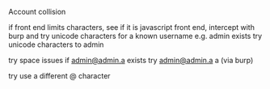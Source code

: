 
Account collision

if front end limits characters, see if it is javascript front end, intercept with burp and try unicode characters for a known username
e.g. admin exists
try 
unicode characters to admin

try space issues 
if admin@admin.a exists try
admin@admin.a  a  (via burp)

try use a different @ character
